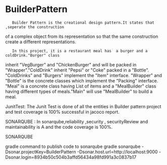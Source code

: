 # BuilderPattern
      
      
       Builder Pattern is the creational design pattern.It states that ,seperate the construction
of a complex object from its representation so that the same construction create a different 
representations. 
     
       In this project, it is a restaurant meal has  a burger and a coldDrink."Burger" class
inherit "VegBurger" and "ChickenBurger" and will be packed in "Wrapper"."ColdDrink" inherit
 "Pepsi" or "Coke" packed in a "Bottle".
      "ColdDrinks" and "Burgers" implement the  "Item" interface.
       "Wrapper" and "Bottle" is the concrete classes which implement the "Packing" interface.
        "Meal" is a concrete class having List of items and a "MealBuilder" class having different
types of meals."Main" will use "MealBuilder" to build a meal.     


JunitTest:
       The  Junit Test is done of all the entities in Builder pattern project and test coverage 
is 100% successful in jacoco report.

       
  SONARQUBE :
          In sonarqube,reliability ,security , securityReview and maintainability is A and 
the code coverage is 100%.    
 
  SONARQUBE 
  
  gradle command to publish code to sonarqube
gradle sonarqube
       -Dsonar.projectKey=BuilderPattern
       -Dsonar.host.url=http://localhost:9000
       -Dsonar.login=8934b50c504b3affd56434a98fd991a3c0837b17
